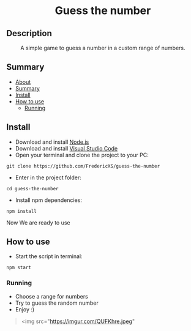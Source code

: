 <h1 align="center">Guess the number</h1>

## Description
<p align="center">A simple game to guess a number in a custom range of numbers.</p>

## Summary
<!--ts-->
   * [About](#description)
   * [Summary](#summary)
   * [Install](#install)
   * [How to use](#how-to-use)
      * [Running](#running)
<!--te-->

## Install

* Download and install [Node.js](https://nodejs.org/en)
* Download and install [Visual Studio Code](https://code.visualstudio.com)
* Open your terminal and clone the project to your PC:
```
git clone https://github.com/FredericXS/guess-the-number
```
* Enter in the project folder:
```
cd guess-the-number
```
* Install npm dependencies:
```
npm install
```

Now We are ready to use

## How to use

* Start the script in terminal:
```
npm start
```

### Running

* Choose a range for numbers
* Try to guess the random number
* Enjoy :)
> <img src="https://imgur.com/QUFKhre.jpeg"
